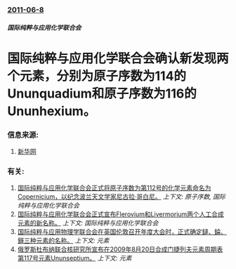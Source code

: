 ### [2011-06-8](/news/2011/06/8/index.md)

##### 国际纯粹与应用化学联合会
# 国际纯粹与应用化学联合会确认新发现两个元素，分别为原子序数为114的Ununquadium和原子序数为116的Ununhexium。




### 信息来源:

1. [新华网](http://news.xinhuanet.com/world/2011-06/10/c_121515596.htm)

### 有关:

1. [ 国际纯粹与应用化学联合会正式将原子序数为第112号的化学元素命名为Copernicium，以纪念波兰天文学家尼古拉·哥白尼。](/news/2010/02/19/国际纯粹与应用化学联合会正式将原子序数为第112号的化学元素命名为Copernicium-以纪念波兰天文学家尼古拉-哥.md) _上下文: 原子序数, 国际纯粹与应用化学联合会_
2. [ 国际纯粹与应用化学联合会正式宣布Flerovium和Livermorium两个人工合成元素的新名称。](/news/2012/05/31/国际纯粹与应用化学联合会正式宣布Flerovium和Livermorium两个人工合成元素的新名称.md) _上下文: 国际纯粹与应用化学联合会_
3. [国际纯粹与应用物理学联合会在英国伦敦召开年度大会时，正式确定鐽、錀、鎶三种元素的名称。](/news/2011/11/4/国际纯粹与应用物理学联合会在英国伦敦召开年度大会时-正式确定鐽-錀-鎶三种元素的名称.md) _上下文: 元素_
4. [ 俄罗斯杜布纳联合核研究所宣布在2009年8月20日合成门捷列夫元素周期表第117号元素Ununseptium。](/news/2010/04/7/俄罗斯杜布纳联合核研究所宣布在2009年8月20日合成门捷列夫元素周期表第117号元素Ununseptium.md) _上下文: 元素_
